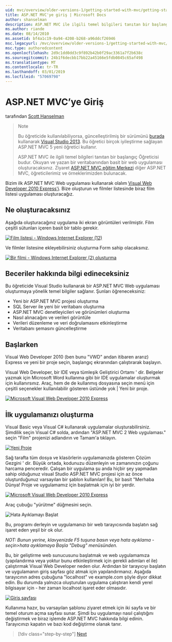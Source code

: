 ```yaml
---
uid: mvc/overview/older-versions-1/getting-started-with-mvc/getting-started-with-mvc-part1
title: ASP.NET MVC'ye giriş | Microsoft Docs
author: shanselman
description: ASP.NET MVC ile ilgili temel bilgileri tanıtan bir başlangıç Öğreticisi budur. Okuyan ve yazan bir veritabanından basit bir web uygulaması oluşturun.
ms.author: riande
ms.date: 08/14/2010
ms.assetid: bf4a1c19-0a94-4208-b268-a96ddcf26946
msc.legacyurl: /mvc/overview/older-versions-1/getting-started-with-mvc/getting-started-with-mvc-part1
msc.type: authoredcontent
ms.openlocfilehash: 2d9c1dd0dd3c9f892b42b0f29ac3361a7f2b638c
ms.sourcegitcommit: 24b1f6decbb17bb22a45166e5fdb0845c65af498
ms.translationtype: MT
ms.contentlocale: tr-TR
ms.lasthandoff: 03/01/2019
ms.locfileid: "57069798"
---
```

<a name="intro-to-aspnet-mvc"></a>ASP.NET MVC’ye Giriş
====================
tarafından [Scott Hanselman](https://github.com/shanselman)

> > [!NOTE]
> > Bu öğreticide kullanılabiliyorsa, güncelleştirilmiş bir sürümünü [burada](../../getting-started/introduction/getting-started.md) kullanarak [Visual Studio 2013](https://my.visualstudio.com/Downloads?q=visual%20studio%202013). Bu öğretici birçok iyileştirme sağlayan ASP.NET MVC 5 yeni öğretici kullanır.
>
>
> ASP.NET MVC ile ilgili temel bilgileri tanıtan bir başlangıç Öğreticisi budur. Okuyan ve yazan bir veritabanından basit bir web uygulaması oluşturacaksınız. Ziyaret [ASP.NET MVC eğitim Merkezi](../../../index.md) diğer ASP.NET MVC, öğreticilerimiz ve örneklerimizden bulunacak.


Bizim ilk ASP.NET MVC Web uygulaması kullanarak olalım [Visual Web Developer 2010 Express'i](https://www.microsoft.com/express/Web/). Bize oluşturun ve filmler listesinde biraz film listesi uygulaması oluşturacağız.

## <a name="what-youll-build"></a>Ne oluşturacaksınız

Aşağıda oluşturacağınız uygulama iki ekran görüntüleri verilmiştir. Film çeşitli sütunları içeren basit bir tablo gerekir.

[![Film listesi - Windows Internet Explorer (12)](getting-started-with-mvc-part1/_static/image2.png)](getting-started-with-mvc-part1/_static/image1.png)

Ve filmler listesine ekleyebilirsiniz oluşturma Form sahip olacaksınız.

[![Bir filmi - Windows Internet Explorer (2) oluşturma](getting-started-with-mvc-part1/_static/image4.png)](getting-started-with-mvc-part1/_static/image3.png)

## <a name="skills-youll-learn"></a>Beceriler hakkında bilgi edineceksiniz

Bu öğreticide Visual Studio kullanarak bir ASP.NET MVC Web uygulaması oluşturmaya yönelik temel bilgiler sağlanır. Şunları öğreneceksiniz:

- Yeni bir ASP.NET MVC projesi oluşturma
- SQL Server ile yeni bir veritabanı oluşturma
- ASP.NET MVC denetleyicileri ve görünümleri oluşturma
- Nasıl alınacağını ve verileri görüntüle
- Verileri düzenleme ve veri doğrulamasını etkinleştirme
- Veritabanı şemasını güncelleştirme

## <a name="get-started"></a>Başlarken

Visual Web Developer 2010 (ben bunu "VWD" andan itibaren ararız) Express ve yeni bir proje seçin, başlangıç ekranından çalıştırarak başlayın.

Visual Web Developer, bir IDE veya tümleşik Geliştirici Ortamı ' dir. Belgeler yazmak için Microsoft Word kullanma gibi bir IDE uygulamalar oluşturmak için kullanırsınız. Araç, hem de de kullanmış dosyasına seçin menü için çeşitli seçenekler kullanılabilir gösteren üstünde yok | Yeni bir proje.

[![Microsoft Visual Web Developer 2010 Express](getting-started-with-mvc-part1/_static/image6.png)](getting-started-with-mvc-part1/_static/image5.png)

## <a name="creating-your-first-application"></a>İlk uygulamanızı oluşturma

Visual Basic veya Visual C# kullanarak uygulamalar oluşturabilirsiniz. Şimdilik seçin Visual C# solda, ardından "ASP.NET MVC 2 Web uygulaması." seçin "Film" projenizi adlandırın ve Tamam'a tıklayın.

[![Yeni Proje](getting-started-with-mvc-part1/_static/image8.png)](getting-started-with-mvc-part1/_static/image7.png)

Sağ tarafta tüm dosya ve klasörlerin uygulamanızda gösteren Çözüm Gezgini ' dir. Büyük ortada, kodunuzu düzenleyin ve zamanınızın çoğunu harcama penceredir. Çalışan bir uygulama şu anda hiçbir şey yapmadan sahip olduğunuz visual Studio ASP.NET MVC projesi için az önce oluşturduğunuz varsayılan bir şablon kullanılan! Bu, bir basit "Merhaba Dünya! Proje ve uygulamamız için başlatmak için iyi bir yerdir.

[![Microsoft Visual Web Developer 2010 Express](getting-started-with-mvc-part1/_static/image10.png)](getting-started-with-mvc-part1/_static/image9.png)

Araç çubuğu "yürütme" düğmesini seçin.

![Hata Ayıklamayı Başlat](getting-started-with-mvc-part1/_static/image11.png)

Bu, programı derleyin ve uygulamanızı bir web tarayıcısında başlatın sağ işaret eden yeşil bir ok olur.

*NOT: Bunun yerine, klavyenizde F5 tuşuna basın veya hata ayıklama - seçin&gt;hata ayıklamaya Başla "Debug" menüsünden.*

Bu, bir geliştirme web sunucusunu başlatmak ve web uygulamamıza (yapılandırma veya yoktur bunu etkinleştirmek için gerekli adımları el ile) çalıştırmak Visual Web Developer neden olur. Ardından bir tarayıcıyı başlatın ve uygulamanın giriş sayfası göz atmak için yapılandırmanız. Aşağıda tarayıcının adres çubuğuna "localhost" ve example.com şöyle diyor dikkat edin. Bu durumda yalnızca oluşturulan uygulama çalıştıran kendi yerel bilgisayar için - her zaman localhost işaret eder olmasıdır.

[![Giriş sayfası](getting-started-with-mvc-part1/_static/image13.png)](getting-started-with-mvc-part1/_static/image12.png)

Kullanıma hazır, bu varsayılan şablonu ziyaret etmek için iki sayfa ve bir temel oturum açma sayfası sunar. Şimdi bu uygulamayı nasıl çalıştığını değiştirmek ve biraz işlemde ASP.NET MVC hakkında bilgi edinin. Tarayıcınızı kapatın ve bazı kod değiştirme olanak tanır.

> [!div class="step-by-step"]
> [Next](getting-started-with-mvc-part2.md)
